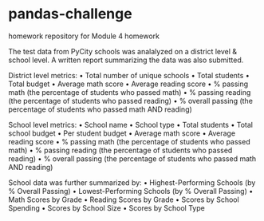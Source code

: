 # pandas-challenge
homework repository for Module 4 homework

The test data from PyCity schools was analalyzed on a district level & school level.  A written report summarizing the data was also submitted.

District level metrics:
•	Total number of unique schools
•	Total students
•	Total budget
•	Average math score
•	Average reading score
•	% passing math (the percentage of students who passed math)
•	% passing reading (the percentage of students who passed reading)
•	% overall passing (the percentage of students who passed math AND reading)

School level metrics:
•	School name
•	School type
•	Total students
•	Total school budget
•	Per student budget
•	Average math score
•	Average reading score
•	% passing math (the percentage of students who passed math)
•	% passing reading (the percentage of students who passed reading)
•	% overall passing (the percentage of students who passed math AND reading)

School data was further summarized by:
•	Highest-Performing Schools (by % Overall Passing)
•	Lowest-Performing Schools (by % Overall Passing)
•	Math Scores by Grade
•	Reading Scores by Grade
•	Scores by School Spending
•	Scores by School Size
•	Scores by School Type
